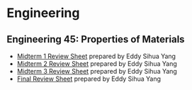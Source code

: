 # Engineering

## Engineering 45: Properties of Materials
* [Midterm 1 Review Sheet](./files/engineering/eddysihuayang_e45_first_midterm_review_sheet.docx) prepared by Eddy Sihua Yang
* [Midterm 2 Review Sheet](./files/engineering/eddysihuayang_e45_second_midterm_review_sheet.docx) prepared by Eddy Sihua Yang
* [Midterm 3 Review Sheet](./files/engineering/eddysihuayang_e45_third_midterm_review_sheet.docx) prepared by Eddy Sihua Yang
* [Final Review Sheet](./files/engineering/eddysihuayang_e45_final_review_sheet.docx) prepared by Eddy Sihua Yang
